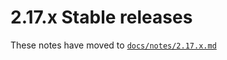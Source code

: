 # 2.17.x Stable releases

These notes have moved to [`docs/notes/2.17.x.md`](../../../../docs/notes/2.17.x.md)
